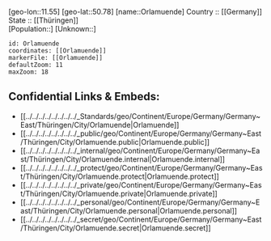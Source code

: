 ﻿---
location: [50.78,11.55] 
mapzoom: [7,12] 
mapmarker: city 
type: City
tags:
- geo/City


SpocWebEntityId: 33135
isDeleted: false
confidential: public

---
[geo-lon::11.55] 
[geo-lat::50.78] 
[name::Orlamuende] 
Country :: [[Germany]]  
State :: [[Thüringen]]  
[Population::] 
[Unknown::] 


```leaflet
id: Orlamuende
coordinates: [[Orlamuende]] 
markerFile: [[Orlamuende]] 
defaultZoom: 11 
maxZoom: 18
```


## Confidential Links & Embeds: 
- [[../../../../../../../../_Standards/geo/Continent/Europe/Germany/Germany~East/Thüringen/City/Orlamuende|Orlamuende]] 
- [[../../../../../../../../_public/geo/Continent/Europe/Germany/Germany~East/Thüringen/City/Orlamuende.public|Orlamuende.public]] 
- [[../../../../../../../../_internal/geo/Continent/Europe/Germany/Germany~East/Thüringen/City/Orlamuende.internal|Orlamuende.internal]] 
- [[../../../../../../../../_protect/geo/Continent/Europe/Germany/Germany~East/Thüringen/City/Orlamuende.protect|Orlamuende.protect]] 
- [[../../../../../../../../_private/geo/Continent/Europe/Germany/Germany~East/Thüringen/City/Orlamuende.private|Orlamuende.private]] 
- [[../../../../../../../../_personal/geo/Continent/Europe/Germany/Germany~East/Thüringen/City/Orlamuende.personal|Orlamuende.personal]] 
- [[../../../../../../../../_secret/geo/Continent/Europe/Germany/Germany~East/Thüringen/City/Orlamuende.secret|Orlamuende.secret]] 
